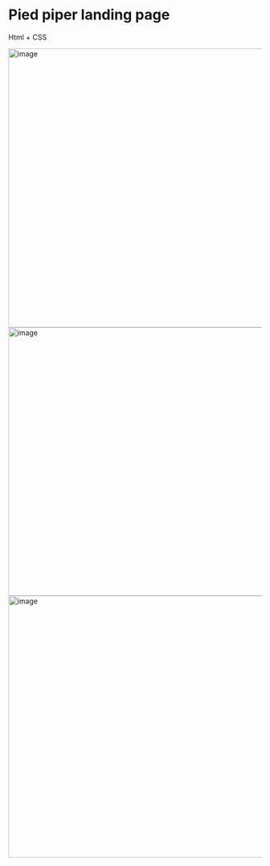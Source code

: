 # Pied piper landing page
Html + CSS

<img width="554" alt="image" src="https://user-images.githubusercontent.com/60853743/169516904-52872aff-4f6b-4e0a-abff-aba9e4b0e499.png">
<img width="533" alt="image" src="https://user-images.githubusercontent.com/60853743/169517031-57212143-e1e6-4a9b-95c5-1c43ad86f487.png">
<img width="520" alt="image" src="https://user-images.githubusercontent.com/60853743/169517069-3482dd58-a870-48aa-9c89-4deb00d0ee15.png">
